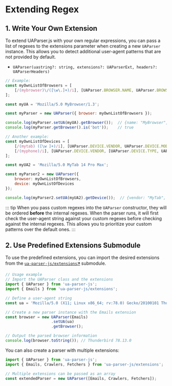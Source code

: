 # Extending Regex

## 1. Write Your Own Extension

To extend UAParser.js with your own regular expressions, you can pass a list of regexes to the extensions parameter when creating a new `UAParser` instance. This allows you to detect additional user-agent patterns that are not provided by default.

- `UAParser(uastring?: string, extensions?: UAParserExt, headers?: UAParserHeaders)`

```js
// Example:
const myOwnListOfBrowsers = [
    [/(mybrowser)\/([\w\.]+)/i], [UAParser.BROWSER.NAME, UAParser.BROWSER.VERSION, ['type', 'bot']]
];

const myUA = 'Mozilla/5.0 MyBrowser/1.3';

const myParser = new UAParser({ browser: myOwnListOfBrowsers });

console.log(myParser.setUA(myUA).getBrowser());  // {name: "MyBrowser", version: "1.3", major: "1", type : "bot"}
console.log(myParser.getBrowser().is('bot'));    // true
```

```js
// Another example:
const myOwnListOfDevices = [
    [/(mytab) ([\w ]+)/i], [UAParser.DEVICE.VENDOR, UAParser.DEVICE.MODEL, [UAParser.DEVICE.TYPE, UAParser.DEVICE.TABLET]],
    [/(myphone)/i], [UAParser.DEVICE.VENDOR, [UAParser.DEVICE.TYPE, UAParser.DEVICE.MOBILE]]
];

const myUA2 = 'Mozilla/5.0 MyTab 14 Pro Max';

const myParser2 = new UAParser({
    browser: myOwnListOfBrowsers,
    device: myOwnListOfDevices
});

console.log(myParser2.setUA(myUA2).getDevice());  // {vendor: "MyTab", model: "14 Pro Max", type: "tablet"}
```

::: tip
When you pass custom regexes into the `UAParser` constructor, they will be ordered **before** the internal regexes. When the parser runs, it will first check the user-agent string against your custom regexes before checking against the internal regexes. This allows you to prioritize your custom patterns over the default ones.
:::

## 2. Use Predefined Extensions Submodule

To use the predefined extensions, you can import the desired extensions from the [`ua-parser-js/extensions`🡭](/api/submodules/extensions/overview) submodule.

```js
// Usage example
// Import the UAParser class and the extensions
import { UAParser } from 'ua-parser-js';
import { Emails } from 'ua-parser-js/extensions';

// Define a user-agent string
const ua = 'Mozilla/5.0 (X11; Linux x86_64; rv:78.0) Gecko/20100101 Thunderbird/78.13.0';

// Create a new parser instance with the Emails extension
const browser = new UAParser(Emails)
                    .setUA(ua)
                    .getBrowser();

// Output the parsed browser information
console.log(browser.toString()); // Thunderbird 78.13.0
```
You can also create a parser with multiple extensions:

```js
import { UAParser } from 'ua-parser-js';
import { Emails, Crawlers, Fetchers } from 'ua-parser-js/extensions';

// Multiple extensions can be passed as an array
const extendedParser = new UAParser([Emails, Crawlers, Fetchers]);
```
